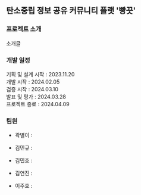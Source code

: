 ## 탄소중립 정보 공유 커뮤니티 플랫 '빵끗'

### 프로젝트 소개
소개글

### 개발 일정
기획 및 설계 시작 : 2023.11.20  
개발 시작 : 2024.02.05  
검증 시작 : 2024.03.10  
발표 및 평가 : 2024.03.28  
프로젝트 종료 : 2024.04.09  

### 팀원
* 곽별이 : 

* 김민규 :

* 김민호 :

* 김연진 :

* 이주호 :
